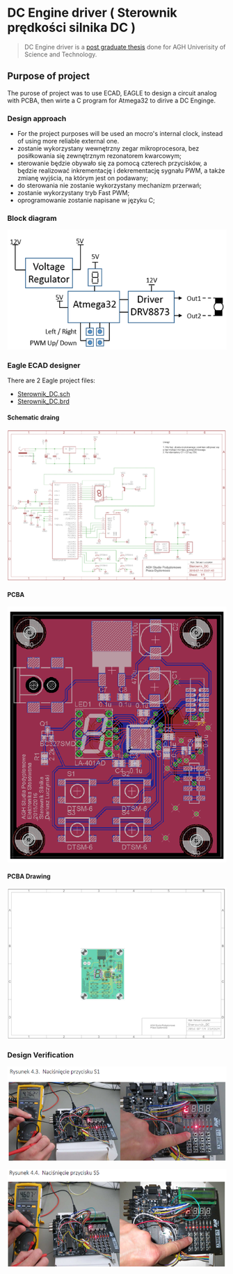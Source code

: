 # DC Engine driver ( Sterownik prędkości silnika DC )

> DC Engine driver is a [post graduate thesis](https://github.com/LuczynskiDar/SilnikDC/blob/master/Praca%20Podyplomowa%20-%20Sterownik%20Silnika%20-%20Dariusz%20%C5%81uczy%C5%84ski.pdf) done for AGH Univerisity of Science and Technology.

## Purpose of project

The purose of project was to use ECAD, EAGLE to design a circuit analog with
PCBA, then wirte a C program for Atmega32 to dirive a DC Enginge.

### Design approach
- For the project purposes will be used an mocro's internal clock, 
instead of using more reliable external one.
- zostanie wykorzystany wewnętrzny zegar mikroprocesora, bez posiłkowania się
zewnętrznym rezonatorem kwarcowym;
- sterowanie będzie obywało się za pomocą czterech przycisków, a będzie realizować
inkrementację i dekrementację sygnału PWM, a także zmianę wyjścia, na którym jest
on podawany;
- do sterowania nie zostanie wykorzystany mechanizm przerwań;
- zostanie wykorzystany tryb Fast PWM;
- oprogramowanie zostanie napisane w języku C;

### Block diagram
![Block diagram](https://github.com/LuczynskiDar/SilnikDC/blob/master/Img/bloc_diagram.PNG)

### Eagle ECAD designer
There are 2 Eagle project files:
- [Sterownik_DC.sch](https://github.com/LuczynskiDar/SilnikDC/blob/master/Sterownik_DC.sch)
- [Sterownik_DC.brd](https://github.com/LuczynskiDar/SilnikDC/blob/master/Sterownik_DC.brd)

#### Schematic draing

![Schematics](https://github.com/LuczynskiDar/SilnikDC/blob/master/Img/schematic.PNG)

#### PCBA
![PCBA view](https://github.com/LuczynskiDar/SilnikDC/blob/master/Img/PCBA_1.PNG)

#### PCBA Drawing
![PCBA drawing view](https://github.com/LuczynskiDar/SilnikDC/blob/master/Img/PCBA.PNG)

### Design Verification
![Press S1](https://github.com/LuczynskiDar/SilnikDC/blob/master/Img/press_s1.PNG)

![Press S5](https://github.com/LuczynskiDar/SilnikDC/blob/master/Img/press_s5.PNG)